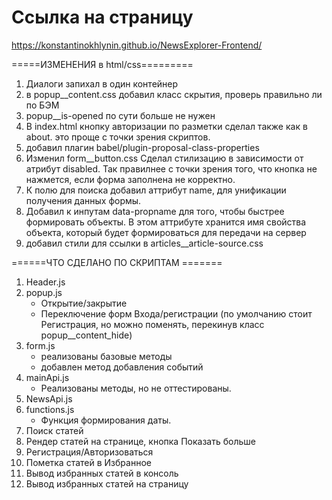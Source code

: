# Ссылка на страницу
https://konstantinokhlynin.github.io/NewsExplorer-Frontend/

=====ИЗМЕНЕНИЯ в html/css=========

1. Диалоги запихал в один контейнер
2. в popup__content.css добавил класс скрытия, проверь правильно ли по БЭМ
3. popup__is-opened по сути больше не нужен
4. В index.html кнопку авторизации по разметки сделал также как в about. это проще с точки зрения скриптов.
5. добавил плагин babel/plugin-proposal-class-properties 
6. Изменил form__button.css Сделал стилизацию в зависимости от атрибут disabled. Так правилнее с точки зрения того, что кнопка не нажмется, если форма заполнена не корректно.
7. К полю для поиска добавил аттрибут name, для унификации получения данных формы.
8. Добавил к инпутам data-propname для того, чтобы быстрее формировать объекты. В этом аттрибуте хранится имя свойства объекта, который будет формироваться для передачи на сервер
9. добавил стили для  ссылки в articles__article-source.css


======ЧТО СДЕЛАНО ПО СКРИПТАМ =======
1. Header.js
2. popup.js
    - Открытие/закрытие
    - Переключение форм Входа/регистрации (по умолчанию стоит Регистрация, но можно поменять, перекинув класс popup__content_hide)
3. form.js 
    - реализованы базовые методы
    - добавлен метод добавления событий
4. mainApi.js 
    - Реализованы методы, но не оттестированы.
5. NewsApi.js
6. functions.js
    - Функция формирования даты.
7. Поиск статей
8. Рендер статей на странице, кнопка Показать больше
9. Регистрация/Авторизоваться
10. Пометка статей в Избранное
11. Вывод избранных статей в консоль
12. Вывод избранных статей на страницу


